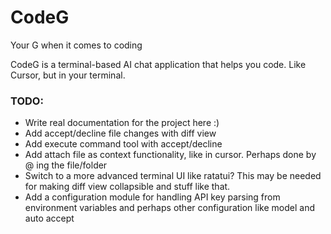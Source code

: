 # CodeG

Your G when it comes to coding

CodeG is a terminal-based AI chat application that helps you code. Like Cursor, but in your terminal.

### TODO:
- Write real documentation for the project here :)
- Add accept/decline file changes with diff view
- Add execute command tool with accept/decline
- Add attach file as context functionality, like in cursor. Perhaps done by @ ing the file/folder
- Switch to a more advanced terminal UI like ratatui? This may be needed for making diff view collapsible and stuff like that.
- Add a configuration module for handling API key parsing from environment variables and perhaps other configuration like model and auto accept